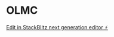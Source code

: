 # OLMC

[Edit in StackBlitz next generation editor ⚡️](https://stackblitz.com/~/github.com/Ronojunior646/OLMC)